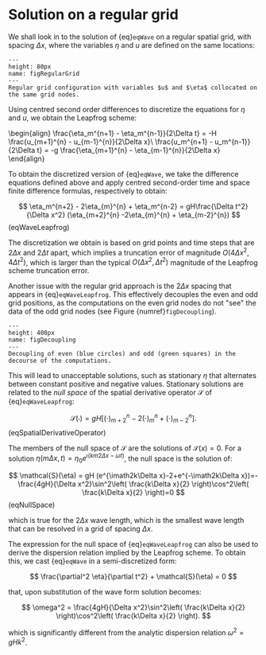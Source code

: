 # Solution on a regular grid

We shall look in to the solution of {eq}`eqWave` on a regular spatial grid, with spacing $\Delta x$, where the variables $\eta$ and $u$ are defined on the same locations:

```{figure} figRegularGrid1d.png
---
height: 80px
name: figRegularGrid
---
Regular grid configuration with variables $u$ and $\eta$ collocated on the same grid nodes.
```

Using centred second order differences to discretize the equations for $\eta$ and $u$, we obtain the Leapfrog scheme:

\begin{align}
  \frac{\eta_m^{n+1} - \eta_m^{n-1}}{2\Delta t} = -H \frac{u_{m+1}^{n} - u_{m-1}^{n}}{2\Delta x}\\
  \frac{u_m^{n+1} - u_m^{n-1}}{2\Delta t} = -g \frac{\eta_{m+1}^{n} - \eta_{m-1}^{n}}{2\Delta x}
\end{align}

To obtain the discretized version of {eq}`eqWave`, we take the difference equations defined above and apply centred second-order time and space finite difference formulas, respectively to obtain:

$$
  \eta_m^{n+2} - 2\eta_{m}^{n} + \eta_m^{n-2} = gH\frac{\Delta t^2}{\Delta x^2} (\eta_{m+2}^{n} -2\eta_{m}^{n} + \eta_{m-2}^{n})
$$ (eqWaveLeapfrog)

The discretization we obtain is based on grid points and time steps that are $2\Delta x$ and $2\Delta t$ apart, which implies a truncation error of magnitude $O(4\Delta x^2, 4\Delta t^2)$, which is larger than the typical $O(\Delta x^2, \Delta t^2)$ magnitude of the Leapfrog scheme truncation error.

Another issue with the regular grid approach is the $2\Delta x$ spacing that appears in {eq}`eqWaveLeapfrog`. This effectively decouples the even and odd grid positions, as the computations on the even grid nodes do not "see" the data of the odd grid nodes (see Figure {numref}`figDecoupling`).

```{figure} figDecouplingEvenOdd.png
---
height: 400px
name: figDecoupling
---
Decoupling of even (blue circles) and odd (green squares) in the decourse of the computations. 
```
This will lead to unacceptable solutions, such as stationary $\eta$ that alternates between constant positive and negative values. Stationary solutions are related to the *null space* of the spatial derivative operator $\mathcal{S}$ of {eq}`eqWaveLeapfrog`:

$$
  \mathcal{S}(\cdot) = gH [(\cdot)_{m+2}^{n} -2(\cdot)_{m}^{n} + (\cdot)_{m-2}^{n}].
$$(eqSpatialDerivativeOperator)

The members of the null space of $\mathcal{S}$ are the solutions of $\mathcal{S}(x)=0$. For a solution $\eta(m\Delta x,t) = \eta_0 e^{\imath(km2\Delta x - \omega t)}$, the null space is the solution of:

$$
  \mathcal{S}(\eta) = gH (e^{\imath2k\Delta x}-2+e^{-\imath2k\Delta x})=-\frac{4gH}{\Delta x^2}\sin^2\left( \frac{k\Delta x}{2} \right)\cos^2\left( \frac{k\Delta x}{2} \right)=0
$$(eqNullSpace)

which is true for the $2\Delta x$ wave length, which is the smallest wave length that can be resolved in a grid of spacing $\Delta x$. 

The expression for the null space of {eq}`eqWaveLeapfrog` can also be used to derive the dispersion relation implied by the Leapfrog scheme. To obtain this, we cast {eq}`eqWave` in a semi-discretized form:

$$
   \frac{\partial^2 \eta}{\partial t^2}  + \mathcal{S}(\eta) = 0
$$

that, upon substitution of the wave form solution becomes:

$$
  \omega^2 = \frac{4gH}{\Delta x^2}\sin^2\left( \frac{k\Delta x}{2} \right)\cos^2\left( \frac{k\Delta x}{2} \right).
$$

which is significantly different from the analytic dispersion relation $\omega^2 = gHk^2$.

